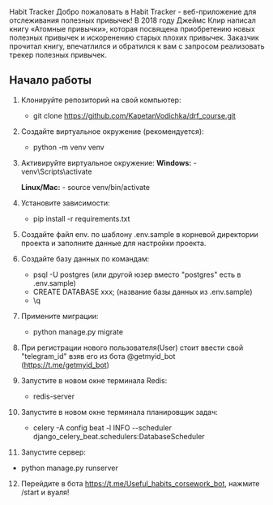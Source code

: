 Habit Tracker
Добро пожаловать в Habit Tracker - веб-приложение для отслеживания полезных привычек!
В 2018 году Джеймс Клир написал книгу «Атомные привычки», которая посвящена приобретению новых полезных привычек и
искоренению старых плохих привычек. Заказчик прочитал книгу, впечатлился и обратился к вам с запросом реализовать трекер
полезных привычек.

## Начало работы

1. Клонируйте репозиторий на свой компьютер:
    - git clone https://github.com/KapetanVodichka/drf_course.git

2. Создайте виртуальное окружение (рекомендуется):
    - python -m venv venv

3. Активируйте виртуальное окружение:
   **Windows:**
        - venv\Scripts\activate

   **Linux/Mac:**
        - source venv/bin/activate

4. Установите зависимости:
    - pip install -r requirements.txt

5. Создайте файл env. по шаблону .env.sample в корневой директории проекта и заполните данные для настройки проекта.

6. Создайте базу данных по командам:

    - psql -U postgres (или другой юзер вместо "postgres" есть в .env.sample)
    - CREATE DATABASE ххх; (название базы данных из .env.sample)
    - \q

7. Примените миграции:
    - python manage.py migrate

8. При регистрации нового пользователя(User) стоит ввести свой "telegram_id" взяв его из бота
   @getmyid_bot (https://t.me/getmyid_bot)

9. Запустите в новом окне терминала Redis:
     - redis-server

10. Запустите в новом окне терминала планировщик задач:
     - celery -A config beat -l INFO --scheduler django_celery_beat.schedulers:DatabaseScheduler

11. Запустите сервер:
   - python manage.py runserver

12. Перейдите в бота https://t.me/Useful_habits_corsework_bot, нажмите /start и вуаля!

